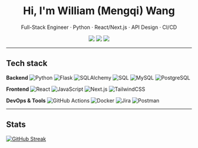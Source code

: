 <!-- 头像与标题 -->
<h1 align="center">Hi, I'm William (Mengqi) Wang</h1>
<p align="center">
  Full-Stack Engineer · Python · React/Next.js · API Design · CI/CD
</p>

<p align="center">
  <a href="https://github.com/william-aidev"><img src="https://komarev.com/ghpvc/?username=william-aidev&style=flat-square" /></a>
  <a href="mailto:william.mq.wang@gmail.com"><img src="https://img.shields.io/badge/Email-contact-blue?style=flat-square" /></a>
  <img src="https://img.shields.io/badge/Location-Sydney,%20AU-informational?style=flat-square" />
</p>

---

## Tech stack
**Backend**
![Python](https://img.shields.io/badge/Python-3.x-3776AB?logo=python)
![Flask](https://img.shields.io/badge/Flask-API-000?logo=flask)
![SQLAlchemy](https://img.shields.io/badge/SQLAlchemy-ORM-red)
![SQL](https://img.shields.io/badge/SQL-Structured%20Query%20Language-025E8C?logo=database&logoColor=white)
![MySQL](https://img.shields.io/badge/MySQL-DBMS-4479A1?logo=mysql&logoColor=white)
![PostgreSQL](https://img.shields.io/badge/PostgreSQL-DB-336791?logo=postgresql)

**Frontend**
![React](https://img.shields.io/badge/React-18-61DAFB?logo=react&logoColor=000)
![JavaScript](https://img.shields.io/badge/JavaScript-ES6+-F7DF1E?logo=javascript&logoColor=black)
![Next.js](https://img.shields.io/badge/Next.js-13-000?logo=nextdotjs)
![TailwindCSS](https://img.shields.io/badge/TailwindCSS-UI-38B2AC?logo=tailwindcss)

**DevOps & Tools**
![GitHub Actions](https://img.shields.io/badge/GitHub%20Actions-CI%2FCD-2088FF?logo=githubactions)
![Docker](https://img.shields.io/badge/Docker-containers-2496ED?logo=docker)
![Jira](https://img.shields.io/badge/Jira-agile-0052CC?logo=jira)
![Postman](https://img.shields.io/badge/Postman-testing-FF6C37?logo=postman)

---

## Stats
[![GitHub Streak](https://streak-stats.demolab.com?user=William%20Wang&exclude_days=Sun%2CSat)](https://git.io/streak-stats)
